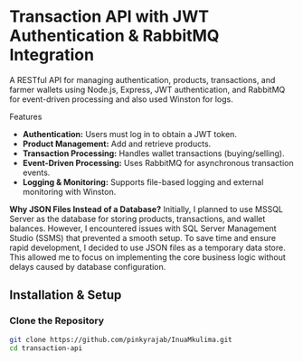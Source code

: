 # Transaction API with JWT Authentication & RabbitMQ Integration

A RESTful API for managing authentication, products, transactions, and farmer wallets using Node.js, Express, JWT authentication, and RabbitMQ for event-driven processing and also used Winston for logs.

 Features
- **Authentication:** Users must log in to obtain a JWT token.
- **Product Management:** Add and retrieve products.
- **Transaction Processing:** Handles wallet transactions (buying/selling).
- **Event-Driven Processing:** Uses RabbitMQ for asynchronous transaction events.
- **Logging & Monitoring:** Supports file-based logging and external monitoring with Winston.


**Why JSON Files Instead of a Database?**
Initially, I planned to use MSSQL Server as the database for storing products, transactions, and wallet balances. However, I encountered issues with SQL Server Management Studio (SSMS) that prevented a smooth setup.
To save time and ensure rapid development, I decided to use JSON files as a temporary data store. This allowed me to focus on implementing the core business logic without delays caused by database configuration.

## Installation & Setup
###  Clone the Repository 
```sh
git clone https://github.com/pinkyrajab/InuaMkulima.git
cd transaction-api
